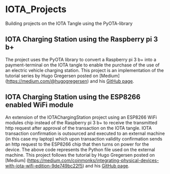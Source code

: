 # IOTA_Projects
Building projects on the IOTA Tangle using the PyOTA-library 

## IOTA Charging Station using the Raspberry pi 3 b+
The project uses the PyOTA library to convert a Raspberry pi 3 b+ into a payment-terminal on the IOTA tangle to enable the purchase of the use of an electric vehicle charging station.
This project is an implementation of the tutorial series by Hugo Gregersen posted on [Medium] (https://medium.com/@hugogregersen) and his [GitHub page](https://github.com/huggre/). 

## IOTA Charging Station using the ESP8266 enabled WiFi module
An extension of the IOTAChargingStation project using an ESP8266 WiFi modules chip instead of the Raspberry pi 3 b+ to receive the 
transmitted http request after approval of the transaction on the IOTA tangle. IOTA transaction confirmation is outsourced and executed 
to an external machine (in this case my laptop) which upon transaction validity confirmation sends an http request to the ESP8266 chip 
that then turns on power for the device. The above code represents the Python file used on the external machine. 
This project follows the tutorial by Hugo Gregersen posted on [Medium] (https://medium.com/coinmonks/integrating-physical-devices-with-iota-wifi-edition-9de749bc22f5) and his [GitHub page](https://github.com/huggre/). 
